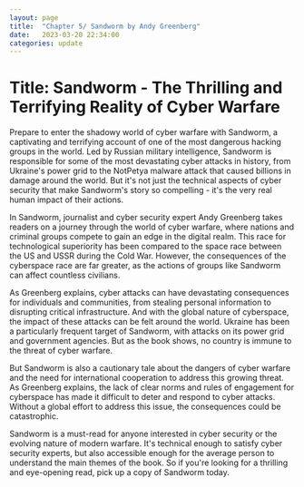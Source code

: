 ```yaml
---
layout: page
title:  "Chapter 5/ Sandworm by Andy Greenberg"
date:   2023-03-20 22:34:00
categories: update
---
```


# Title: Sandworm - The Thrilling and Terrifying Reality of Cyber Warfare

Prepare to enter the shadowy world of cyber warfare with Sandworm, a captivating and terrifying account of one of the most dangerous hacking groups in the world. Led by Russian military intelligence, Sandworm is responsible for some of the most devastating cyber attacks in history, from Ukraine's power grid to the NotPetya malware attack that caused billions in damage around the world. But it's not just the technical aspects of cyber security that make Sandworm's story so compelling - it's the very real human impact of their actions.

In Sandworm, journalist and cyber security expert Andy Greenberg takes readers on a journey through the world of cyber warfare, where nations and criminal groups compete to gain an edge in the digital realm. This race for technological superiority has been compared to the space race between the US and USSR during the Cold War. However, the consequences of the cyberspace race are far greater, as the actions of groups like Sandworm can affect countless civilians.

As Greenberg explains, cyber attacks can have devastating consequences for individuals and communities, from stealing personal information to disrupting critical infrastructure. And with the global nature of cyberspace, the impact of these attacks can be felt around the world. Ukraine has been a particularly frequent target of Sandworm, with attacks on its power grid and government agencies. But as the book shows, no country is immune to the threat of cyber warfare.

But Sandworm is also a cautionary tale about the dangers of cyber warfare and the need for international cooperation to address this growing threat. As Greenberg explains, the lack of clear norms and rules of engagement for cyberspace has made it difficult to deter and respond to cyber attacks. Without a global effort to address this issue, the consequences could be catastrophic.

Sandworm is a must-read for anyone interested in cyber security or the evolving nature of modern warfare. It's technical enough to satisfy cyber security experts, but also accessible enough for the average person to understand the main themes of the book. So if you're looking for a thrilling and eye-opening read, pick up a copy of Sandworm today.

